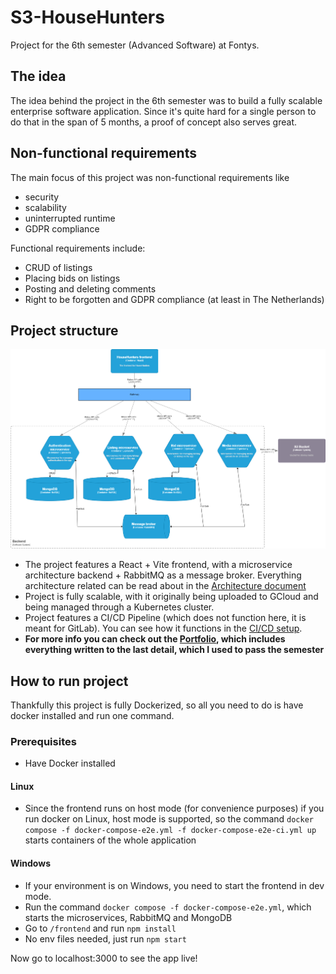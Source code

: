 # S3-HouseHunters

Project for the 6th semester (Advanced Software) at Fontys.

## The idea

The idea behind the project in the 6th semester was to build a fully scalable enterprise software application. Since it's quite hard for a single person to do that in the span of 5 months, a proof of concept also serves great.

## Non-functional requirements
The main focus of this project was non-functional requirements like
- security
- scalability
- uninterrupted runtime
- GDPR compliance

Functional requirements include:
 - CRUD of listings
 - Placing bids on listings
 - Posting and deleting comments
 - Right to be forgotten and GDPR compliance (at least in The Netherlands)

## Project structure
![img](./Documentation/Images/C2S6.drawio.png)
- The project features a React + Vite frontend, with a microservice architecture backend + RabbitMQ as a message broker. Everything architecture related can be read about in the [Architecture document](./Documentation/Architecture%20document.pdf)
- Project is fully scalable, with it originally being uploaded to GCloud and being managed through a Kubernetes cluster.
- Project features a CI/CD Pipeline (which does not function here, it is meant for GitLab). You can see how it functions in the [CI/CD setup](./Documentation/CICD%20setup.pdf).
- **For more info you can check out the [Portfolio](./Documentation/portfolio/), which includes everything written to the last detail, which I used to pass the semester**

## How to run project
Thankfully this project is fully Dockerized, so all you need to do is have docker installed and run one command.

### Prerequisites
- Have Docker installed

#### Linux
- Since the frontend runs on host mode (for convenience purposes) if you run docker on Linux, host mode is supported, so the command `docker compose -f docker-compose-e2e.yml -f docker-compose-e2e-ci.yml up` starts containers of the whole application

#### Windows
- If your environment is on Windows, you need to start the frontend in dev mode.
- Run the command `docker compose -f docker-compose-e2e.yml`, which starts the microservices, RabbitMQ and MongoDB
- Go to `/frontend` and run `npm install`
- No env files needed, just run `npm start`

Now go to localhost:3000 to see the app live!
